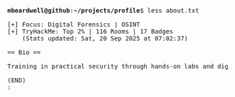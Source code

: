 <pre>

<strong>mbeardwell@github</strong>:<strong>~/projects/profile</strong>$ less about.txt

[+] Focus: Digital Forensics | OSINT
[+] TryHackMe: Top 2% | 116 Rooms | 17 Badges
    (Stats updated: Sat, 20 Sep 2025 at 07:02:37)

== Bio ==

Training in practical security through hands-on labs and digital investigations.

(END)
:
</pre>
